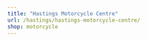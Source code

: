 ```yaml
---
title: "Hastings Motorcycle Centre"
url: /hastings/hastings-motorcycle-centre/
shop: motorcycle
---
```

